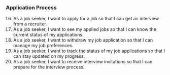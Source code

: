 ### **Application Process**

16. As a job seeker, I want to apply for a job so that I can get an interview from a recruiter.
17. As a job seeker, I want to see my applied jobs so that I can know the current status of my applications.
18. As a job seeker, I want to withdraw my job application so that I can manage my job preferences.
19. As a job seeker, I want to track the status of my job applications so that I can stay updated on my progress.
20. As a job seeker, I want to receive interview invitations so that I can prepare for the interview process.
